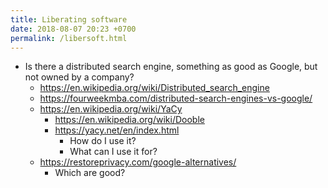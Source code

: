 ```yaml
---
title: Liberating software
date: 2018-08-07 20:23 +0700
permalink: /libersoft.html
---
```


- Is there a distributed search engine, something as good as Google, but not owned by a company?
    - https://en.wikipedia.org/wiki/Distributed_search_engine
    - https://fourweekmba.com/distributed-search-engines-vs-google/
    - https://en.wikipedia.org/wiki/YaCy
        - https://en.wikipedia.org/wiki/Dooble
        - https://yacy.net/en/index.html
            - How do I use it?
            - What can I use it for?
    - https://restoreprivacy.com/google-alternatives/
        - Which are good?
